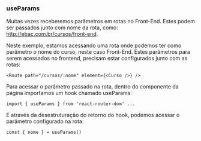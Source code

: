 ### useParams
Muitas vezes receberemos parâmetros em rotas no Front-End. Estes podem ser passados junto com nome da rota, como: http://ebac.com.br/cursos/front-end. 

Neste exemplo, estamos acessando uma rota onde podemos ter como parâmetro o nome do curso, neste caso Front-End. Estes parâmetros para serem acessados no frontend, precisam estar configurados junto com as rotas:

```
<Route path="/cursos/:nome" element={<Curso />} />
```

Para acessar o parâmetro passado na rota, dentro do componente da página importamos um hook chamado useParams: 
```
import { useParams } from 'react-router-dom' ... 
```
E através da desestruturação do retorno do hook, podemos acessar o parâmetro configurado na rota: 
```
const { nome } = useParams()
```
